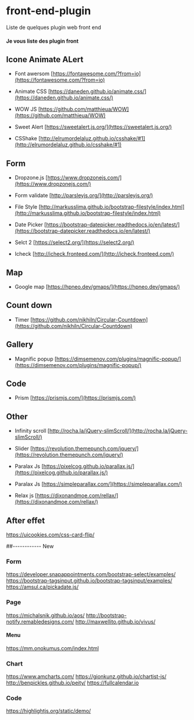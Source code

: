 # front-end-plugin
Liste de quelques plugin web front end


<h4 class="page-header">Je vous liste des plugin front</h4>

## Icone Animate ALert

- Font awersom [https://fontawesome.com/?from=io](https://fontawesome.com/?from=io)
- Animate CSS [https://daneden.github.io/animate.css/](https://daneden.github.io/animate.css/)
- WOW JS [https://github.com/matthieua/WOW](https://github.com/matthieua/WOW)
- Sweet Alert [https://sweetalert.js.org/](https://sweetalert.js.org/)

- CSShake [http://elrumordelaluz.github.io/csshake/#1](http://elrumordelaluz.github.io/csshake/#1)


## Form

- Dropzone.js [https://www.dropzonejs.com/](https://www.dropzonejs.com/)
- Form validate [http://parsleyjs.org/](http://parsleyjs.org/)
- File Style [http://markusslima.github.io/bootstrap-filestyle/index.html](http://markusslima.github.io/bootstrap-filestyle/index.html)
- Date Picker [https://bootstrap-datepicker.readthedocs.io/en/latest/](https://bootstrap-datepicker.readthedocs.io/en/latest/)

- Selct 2 [https://select2.org/](https://select2.org/)
- Icheck [http://icheck.fronteed.com/](http://icheck.fronteed.com/)

## Map

- Google map [https://hpneo.dev/gmaps/](https://hpneo.dev/gmaps/)


## Count down

- Timer [https://github.com/nikhiln/Circular-Countdown](https://github.com/nikhiln/Circular-Countdown)


## Gallery

- Magnific popup [https://dimsemenov.com/plugins/magnific-popup/](https://dimsemenov.com/plugins/magnific-popup/)

## Code

- Prism [https://prismjs.com/](https://prismjs.com/)


## Other

- Infinity scroll [http://rocha.la/jQuery-slimScroll/](http://rocha.la/jQuery-slimScroll/)

- Slider [https://revolution.themepunch.com/jquery/](https://revolution.themepunch.com/jquery/)

- Paralax Js [https://pixelcog.github.io/parallax.js/](https://pixelcog.github.io/parallax.js/)

- Paralax Js [https://simpleparallax.com/](https://simpleparallax.com/)

- Relax js [https://dixonandmoe.com/rellax/](https://dixonandmoe.com/rellax/)


## After effet

https://uicookies.com/css-card-flip/




##------------ New

### Form

https://developer.snapappointments.com/bootstrap-select/examples/
https://bootstrap-tagsinput.github.io/bootstrap-tagsinput/examples/
https://amsul.ca/pickadate.js/

### Page
https://michalsnik.github.io/aos/
http://bootstrap-notify.remabledesigns.com/
http://maxwellito.github.io/vivus/


#### Menu
https://mm.onokumus.com/index.html
### Chart
https://www.amcharts.com/
https://gionkunz.github.io/chartist-js/
http://benpickles.github.io/peity/
https://fullcalendar.io

### Code
https://highlightjs.org/static/demo/


